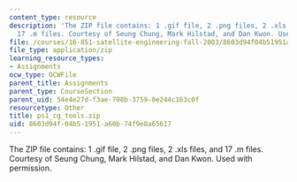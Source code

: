 ```yaml
---
content_type: resource
description: 'The ZIP file contains: 1 .gif file, 2 .png files, 2 .xls files, and
  17 .m files. Courtesy of Seung Chung, Mark Hilstad, and Dan Kwon. Used with permission.'
file: /courses/16-851-satellite-engineering-fall-2003/8603d94f04b51951a60b74f9e8a65617_ps1_cg_tools.zip
file_type: application/zip
learning_resource_types:
- Assignments
ocw_type: OCWFile
parent_title: Assignments
parent_type: CourseSection
parent_uid: 54e4e27d-f3ae-708b-3759-0e244c163c0f
resourcetype: Other
title: ps1_cg_tools.zip
uid: 8603d94f-04b5-1951-a60b-74f9e8a65617
---
```

The ZIP file contains: 1 .gif file, 2 .png files, 2 .xls files, and 17 .m files. Courtesy of Seung Chung, Mark Hilstad, and Dan Kwon. Used with permission.

